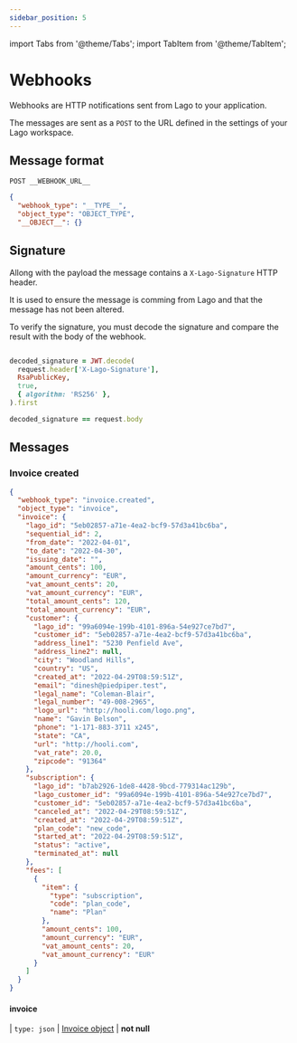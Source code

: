 ```yaml
---
sidebar_position: 5
---
```


import Tabs from '@theme/Tabs';
import TabItem from '@theme/TabItem';

# Webhooks

Webhooks are HTTP notifications sent from Lago to your application.

The messages are sent as a `POST` to the URL defined in the settings of your Lago workspace.

## Message format

`POST __WEBHOOK_URL__`

```json
{
  "webhook_type": "__TYPE__",
  "object_type": "OBJECT_TYPE",
  "__OBJECT__": {}
```

## Signature

Allong with the payload the message contains a `X-Lago-Signature` HTTP header.

It is used to ensure the message is comming from Lago and that the message has not been altered.

To verify the signature, you must decode the signature and compare the result with the body of the webhook.

<Tabs>
  <TabItem value="curl" label="Bash" default>

  ```bash
  ```

  </TabItem>
  <TabItem value="ruby" label="Ruby" default>

  ```ruby
  decoded_signature = JWT.decode(
    request.header['X-Lago-Signature'],
    RsaPublicKey,
    true,
    { algorithm: 'RS256' },
  ).first

  decoded_signature == request.body
  ```

  </TabItem>
</Tabs>

## Messages

### Invoice created

```json
{
  "webhook_type": "invoice.created",
  "object_type": "invoice",
  "invoice": {
    "lago_id": "5eb02857-a71e-4ea2-bcf9-57d3a41bc6ba",
    "sequential_id": 2,
    "from_date": "2022-04-01",
    "to_date": "2022-04-30",
    "issuing_date": "",
    "amount_cents": 100,
    "amount_currency": "EUR",
    "vat_amount_cents": 20,
    "vat_amount_currency": "EUR",
    "total_amount_cents": 120,
    "total_amount_currency": "EUR",
    "customer": {
      "lago_id": "99a6094e-199b-4101-896a-54e927ce7bd7",
      "customer_id": "5eb02857-a71e-4ea2-bcf9-57d3a41bc6ba",
      "address_line1": "5230 Penfield Ave",
      "address_line2": null,
      "city": "Woodland Hills",
      "country": "US",
      "created_at": "2022-04-29T08:59:51Z",
      "email": "dinesh@piedpiper.test",
      "legal_name": "Coleman-Blair",
      "legal_number": "49-008-2965",
      "logo_url": "http://hooli.com/logo.png",
      "name": "Gavin Belson",
      "phone": "1-171-883-3711 x245",
      "state": "CA",
      "url": "http://hooli.com",
      "vat_rate": 20.0,
      "zipcode": "91364"
    },
    "subscription": {
      "lago_id": "b7ab2926-1de8-4428-9bcd-779314ac129b",
      "lago_customer_id": "99a6094e-199b-4101-896a-54e927ce7bd7",
      "customer_id": "5eb02857-a71e-4ea2-bcf9-57d3a41bc6ba",
      "canceled_at": "2022-04-29T08:59:51Z",
      "created_at": "2022-04-29T08:59:51Z",
      "plan_code": "new_code",
      "started_at": "2022-04-29T08:59:51Z",
      "status": "active",
      "terminated_at": null
    },
    "fees": [
      {
        "item": {
          "type": "subscription",
          "code": "plan_code",
          "name": "Plan"
        },
        "amount_cents": 100,
        "amount_currency": "EUR",
        "vat_amount_cents": 20,
        "vat_amount_currency": "EUR"
      }
    ]
  }
}
```

#### invoice
| `type: json` | [Invoice object](/docs/api-reference/invoices#invoice-object) | **not null**
